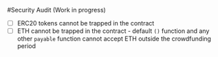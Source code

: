 #Security Audit (Work in progress)

* [ ] ERC20 tokens cannot be trapped in the contract
* [ ] ETH cannot be trapped in the contract - default `()` function and any other `payable` function cannot accept ETH outside the crowdfunding period
